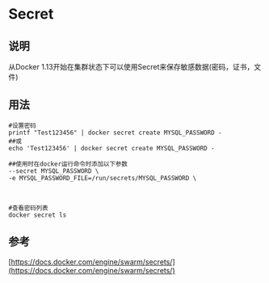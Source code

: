 # Secret

## 说明

从Docker 1.13开始在集群状态下可以使用Secret来保存敏感数据\(密码，证书，文件\)



## 用法

```text
#设置密码
printf "Test123456" | docker secret create MYSQL_PASSWORD -
##或
echo 'Test123456' | docker secret create MYSQL_PASSWORD -

##使用时在docker运行命令时添加以下参数
--secret MYSQL_PASSWORD \
-e MYSQL_PASSWORD_FILE=/run/secrets/MYSQL_PASSWORD \



#查看密码列表
docker secret ls
```

## 

## 参考

[https://docs.docker.com/engine/swarm/secrets/](https://docs.docker.com/engine/swarm/secrets/)

